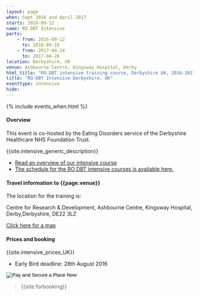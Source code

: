 ```yaml
---
layout: page
when: Sept 2016 and April 2017
starts: 2016-09-12
name: RO DBT Intensive
parts:
    - from: 2016-09-12
      to: 2016-09-16
    - from: 2017-04-24
      to: 2017-04-28
location: Derbyshire, UK
venue: Ashbourne Centre, Kingsway Hospital, Derby
html_title: "RO-DBT intensive training course, Derbyshire UK, 2016-2017"
title: "RO-DBT Intensive Derbyshire, UK"
eventtype: intensive
hide:
---
```



{% include events_when.html %}


#### Overview
This event is co-hosted by the Eating Disorders service of the Derbyshire Healthcare NHS Foundation Trust.

{{site.intensive_generic_description}}

- [Read an overview of our intensive course](/training/intensive.html)
- [The schedule for the RO DBT intensive courses is available here.](/training/intensive/timetable.html)


#### Travel information to {{page.venue}}
The location for the training is: <p>
Centre for Research & Development, Ashbourne Centre, Kingsway Hospital, Derby,Derbyshire, DE22 3LZ <p>
[Click here for a map](http://www.derbyshirehealthcareft.nhs.uk/contact-us/site-locations/ashbourne-centre/)

#### Prices and booking
{{site.intensive_prices_UK}}
- Early Bird deadline: 28th August 2016

<form action="http://ww8.aitsafe.com/cf/add.cfm" method="post">
<input type="hidden" name="userid" value="A5341507">
<input type="hidden" name="product" value="RO-DBT Intensive Training Derbyshire September 2016">
<input type="hidden" name="price" value="2000">
<input type="hidden" name="currency" value="4">
<input type="hidden" name="return" value="http://www.radicallyopen.net/">
<input type="image" src="http://dabuttonfactory.com/button.png?t=Pay+and+Secure+a+Place+Now&f=Open+Sans&ts=18&tc=003365&hp=25&vp=10&c=round&bgt=gradient&bgc=fee1a9&ebgc=ff8d1c&be=1&bs=1&bc=ff8d1c" height="ButtonMaker0.Panel4.viewstack2.Form37.FormItem58.HBox59.imgHeight" width="ButtonMaker0.Panel4.viewstack2.Form37.FormItem58.HBox59.imgWidth" Alt="Pay and Secure a Place Now">
</form>



> {{site.forbooking}}

